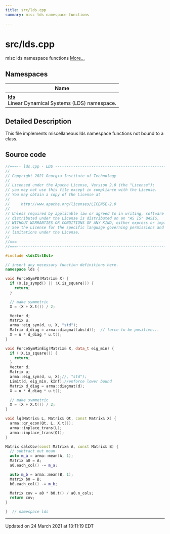 ```yaml
---
title: src/lds.cpp
summary: misc lds namespace functions 

---
```


# src/lds.cpp

misc lds namespace functions  [More...](#detailed-description)



## Namespaces

| Name           |
| -------------- |
| **[lds](/lds-ctrl-est/docs/api/namespaces/namespacelds/)** <br>Linear Dynamical Systems (LDS) namespace.  |

## Detailed Description



This file implements miscellaneous lds namespace functions not bound to a class. 





## Source code

```cpp
//===-- lds.cpp - LDS -----------------------------------------------------===//
//
// Copyright 2021 Georgia Institute of Technology
//
// Licensed under the Apache License, Version 2.0 (the "License");
// you may not use this file except in compliance with the License.
// You may obtain a copy of the License at
//
//     http://www.apache.org/licenses/LICENSE-2.0
//
// Unless required by applicable law or agreed to in writing, software
// distributed under the License is distributed on an "AS IS" BASIS,
// WITHOUT WARRANTIES OR CONDITIONS OF ANY KIND, either express or implied.
// See the License for the specific language governing permissions and
// limitations under the License.
//
//===----------------------------------------------------------------------===//
//===----------------------------------------------------------------------===//

#include <ldsCtrlEst>

// insert any necessary function definitions here.
namespace lds {

void ForceSymPD(Matrix& X) {
  if (X.is_sympd() || !X.is_square()) {
    return;
  }

  // make symmetric
  X = (X + X.t()) / 2;

  Vector d;
  Matrix u;
  arma::eig_sym(d, u, X, "std");
  Matrix d_diag = arma::diagmat(abs(d));  // force to be positive...
  X = u * d_diag * u.t();
}

void ForceSymMinEig(Matrix& X, data_t eig_min) {
  if (!X.is_square()) {
    return;
  }
  Vector d;
  Matrix u;
  arma::eig_sym(d, u, X);//, "std");
  Limit(d, eig_min, kInf);//enforce lower bound
  Matrix d_diag = arma::diagmat(d);
  X = u * d_diag * u.t();

  // make symmetric
  X = (X + X.t()) / 2;
}

void lq(Matrix& L, Matrix& Qt, const Matrix& X) {
  arma::qr_econ(Qt, L, X.t());
  arma::inplace_trans(L);
  arma::inplace_trans(Qt);
}

Matrix calcCov(const Matrix& A, const Matrix& B) {
  // subtract out mean
  auto m_a = arma::mean(A, 1);
  Matrix a0 = A;
  a0.each_col() -= m_a;

  auto m_b = arma::mean(B, 1);
  Matrix b0 = B;
  b0.each_col() -= m_b;

  Matrix cov = a0 * b0.t() / a0.n_cols;
  return cov;
}

}  // namespace lds
```


-------------------------------

Updated on 24 March 2021 at 13:11:19 EDT
